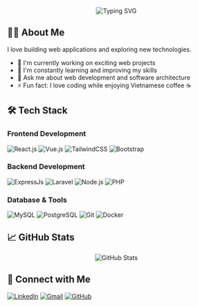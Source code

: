 <div align="center">
  <img src="https://readme-typing-svg.herokuapp.com?font=Fira+Code&size=27&duration=3000&pause=1000&color=2F81F7&center=true&vCenter=true&width=435&lines=Hi+there👋;I'm+a+Software+Engineer+💻" alt="Typing SVG" />
</div>

## 🧑‍💻 About Me

I love building web applications and exploring new technologies.

- 🔭 I'm currently working on exciting web projects
- 🌱 I'm constantly learning and improving my skills
- 💬 Ask me about web development and software architecture
- ⚡ Fun fact: I love coding while enjoying Vietnamese coffee ☕

## 🛠️ Tech Stack

### Frontend Development
![React.js](https://img.shields.io/badge/-ReactJs-61DAFB?logo=react&logoColor=white&style=for-the-badge)
![Vue.js](https://img.shields.io/badge/vuejs-%2335495e.svg?style=for-the-badge&logo=vuedotjs&logoColor=%234FC08D)
![TailwindCSS](https://img.shields.io/badge/tailwindcss-%2338B2AC.svg?style=for-the-badge&logo=tailwind-css&logoColor=white)
![Bootstrap](https://img.shields.io/badge/bootstrap-%23563D7C.svg?style=for-the-badge&logo=bootstrap&logoColor=white)

### Backend Development
![ExpressJs](https://img.shields.io/badge/Express%20js-000000?style=for-the-badge&logo=express&logoColor=white)
![Laravel](https://img.shields.io/badge/laravel-%23FF2D20.svg?style=for-the-badge&logo=laravel&logoColor=white)
![Node.js](https://img.shields.io/badge/Node.js-339933?style=for-the-badge&logo=nodedotjs&logoColor=white)
![PHP](https://img.shields.io/badge/PHP-777BB4?style=for-the-badge&logo=php&logoColor=white)

### Database & Tools
![MySQL](https://img.shields.io/badge/MySQL-005C84?style=for-the-badge&logo=mysql&logoColor=white)
![PostgreSQL](https://img.shields.io/badge/PostgreSQL-316192?style=for-the-badge&logo=postgresql&logoColor=white)
![Git](https://img.shields.io/badge/git-%23F05033.svg?style=for-the-badge&logo=git&logoColor=white)
![Docker](https://img.shields.io/badge/Docker-2CA5E0?style=for-the-badge&logo=docker&logoColor=white)

## 📈 GitHub Stats

<div align="center">
  <img src="https://github-readme-stats.vercel.app/api?username=vdhuyme&show_icons=true&theme=tokyonight" alt="GitHub Stats" />
</div>

## 🤝 Connect with Me

[![LinkedIn](https://img.shields.io/badge/LinkedIn-0077B5?style=for-the-badge&logo=linkedin&logoColor=white)](https://www.linkedin.com/in/vdhme)
[![Gmail](https://img.shields.io/badge/Gmail-D14836?style=for-the-badge&logo=gmail&logoColor=white)](mailto:voduchuy2001@gmail.com)
[![GitHub](https://img.shields.io/badge/GitHub-100000?style=for-the-badge&logo=github&logoColor=white)](https://github.com/vdhuyme)
